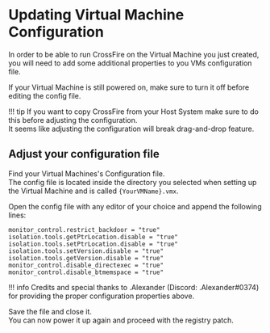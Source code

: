 # Updating Virtual Machine Configuration

In order to be able to run CrossFire on the Virtual Machine you just created, you will need to add some additional properties to you VMs configuration file.

If your Virtual Machine is still powered on, make sure to turn it off before editing the config file.

!!! tip
    If you want to copy CrossFire from your Host System make sure to do this before adjusting the configuration.  
    It seems like adjusting the configuration will break drag-and-drop feature.

## Adjust your configuration file

Find your Virtual Machines's Configuration file.  
The config file is located inside the directory you selected when setting up the Virtual Machine and is called `{YourVMName}.vmx`.  

Open the config file with any editor of your choice and append the following lines:

```
monitor_control.restrict_backdoor = "true"
isolation.tools.getPtrLocation.disable = "true"
isolation.tools.setPtrLocation.disable = "true"
isolation.tools.setVersion.disable = "true"
isolation.tools.getVersion.disable = "true"
monitor_control.disable_directexec = "true"
monitor_control.disable_btmemspace = "true"
```

!!! info
    Credits and special thanks to .Alexander (Discord: .Alexander#0374) for providing the proper configuration properties above.

Save the file and close it.  
You can now power it up again and proceed with the registry patch.  
